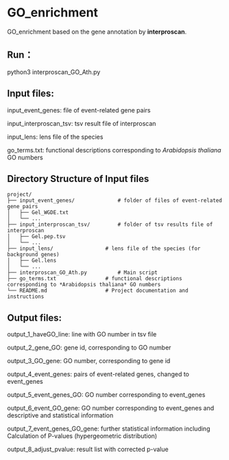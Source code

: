 # GO_enrichment

GO_enrichment based on the gene annotation by **interproscan**.

## Run：

python3 interproscan_GO_Ath.py

## Input files: 

input_event_genes: file of event-related gene pairs

input_interproscan_tsv: tsv result file of interproscan

input_lens: lens file of the species

go_terms.txt: functional descriptions corresponding to *Arabidopsis thaliana* GO numbers


## Directory Structure of Input files

```text
project/
├── input_event_genes/				# folder of files of event-related gene pairs
│   ├── Gel_WGDE.txt
│   └── ...
├── input_interproscan_tsv/			# folder of tsv results file of interproscan
│   ├── Gel.pep.tsv
│   └── ...
├── input_lens/					# lens file of the species (for background genes)
│   ├── Gel.lens					
│   └── ...
├── interproscan_GO_Ath.py			# Main script
├── go_terms.txt				# functional descriptions corresponding to *Arabidopsis thaliana* GO numbers
└── README.md					# Project documentation and instructions
```

## Output files: 

output_1_haveGO_line: line with GO number in tsv file

output_2_gene_GO: gene id, corresponding to GO number

output_3_GO_gene: GO number, corresponding to gene id 

output_4_event_genes: pairs of event-related genes, changed to event_genes

output_5_event_genes_GO: GO number corresponding to event_genes

output_6_event_GO_gene: GO number corresponding to event_genes and descriptive and statistical information

output_7_event_genes_GO_gene: further statistical information including Calculation of P-values (hypergeometric distribution)

output_8_adjust_pvalue: result list with corrected p-value
